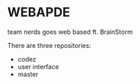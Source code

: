 # WEBAPDE
team nerds goes web based ft. BrainStorm

There are three repositories:
  - codez
  - user interface
  - master

